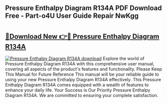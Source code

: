 ## Pressure Enthalpy Diagram R134A PDF Download Free - Part-o4U User Guide Repair NwKgg

# <h2><a href="http://dfk3u7d.blite.top/?on=Pressure+Enthalpy+Diagram+R134A">🔗Download New 👉🔴 Pressure Enthalpy Diagram R134A</a></h2>

[![Pressure Enthalpy Diagram R134A download](https://i.imgur.com/lujVjoI.png)](http://dfk3u7d.blite.top/?on=Pressure+Enthalpy+Diagram+R134A)
Explore the world of Pressure Enthalpy Diagram R134A with this comprehensive user manual, covering all aspects of the product's features and functionality. Please Keep This Manual for Future Reference This manual will be your reliable guide to using your new Pressure Enthalpy Diagram R134A effectively. This Pressure Enthalpy Diagram R134A comes equipped with a wealth of features to enhance your daily life. Your Success is Our Priority Pressure Enthalpy Diagram R134A. We are committed to ensuring your complete satisfaction.
